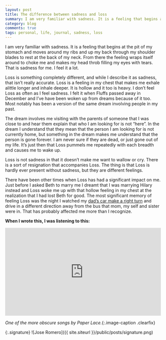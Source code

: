 ```yaml
---
layout: post
title: The difference between sadness and loss
summary: I am very familiar with sadness. It is a feeling that begins at the pit of my stomach and moves around my ribs and up my back through my shoulder blades to rest in the back of my neck. From there, the feeling wraps itself around my neck to choke me and makes my head throb filling my eyes with tears. That is sadness for me. I feel it a lot.
category: blog
comments: true
tags: personal, life, journal, sadness, loss 
---
```


I am very familiar with sadness. It is a feeling that begins at the pit of my stomach and moves around my ribs and up my back through my shoulder blades to rest at the back of my neck. From there the feeling wraps itself around to choke me and makes my head throb filling my eyes with tears. That is sadness for me. I feel it a lot. 

Loss is something completely different, and while I describe it as sadness, that isn’t really accurate. Loss is a feeling in my chest that makes me exhale alittle longer and inhale deeper. It is hollow and it too is heavy. I don’t feel Loss as often as I feel sadness. I felt it when Fluffs passed away in December and I’ve have been woken up from dreams because of it too. Most notably has been a version of the same dream involving people in my past. 

The dream involves me visiting with the parents of someone that I was close to and hear them explain that who I am looking for is not “here”. In the dream I understand that they mean that the person I am looking for is not currently home, but something in the dream makes me understand that the person is gone forever. I am never sure if they are dead, or just gone out of my life. It’s just then that Loss pummels me repeatedly with each breadth and causes me to wake up. 

Loss is not sadness in that it doesn’t make me want to wallow or cry. There is a sort of resignation that accompanies Loss. The thing is that Loss is hardly ever present without sadness, but they are different feelings. 

There have been other times when Loss has had a significant impact on me. Just before I asked Beth to marry me I dreamt that I was marrying Hilary instead and Loss woke me up with that hollow feeling in my chest at the realization that I had lost Beth for good. The most significant memory of feeling Loss was the night I watched my [dad’s car make a right turn](http://martyromero.me/the-last-night-i-saw-my-dad) and drive in a different direction away from the bus that mom, my self and sister were in. That has probably affected me more than I recognize. 

**When I wrote this, I was listening to this:**
 <style>.embed-container { position: relative; padding-bottom: 56.25%; height: 0; overflow: hidden; max-width: 100%; } .embed-container iframe, .embed-container object, .embed-container embed { position: absolute; top: 0; left: 0; width: 100%; height: 100%; }</style>
<div class='embed-container'><iframe src='https://www.youtube.com/embed/5Pve6nwQIXg?start=3&end=189&version=3&amp;rel=0&amp;t=27s&amp;showinfo=0' frameborder='0' allowfullscreen></iframe></div>

*One of the more obscure songs by Paper Lace.*{:.image-caption .clearfix}

{:.signature}
![Jose Romero]({{ site.siteurl }}/public/posts/signature.png)

